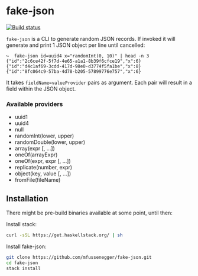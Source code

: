 # fake-json

[![Build status](https://dev.azure.com/mfussenegger/fake-json/_apis/build/status/fake-json-CI?branchName=master)](https://dev.azure.com/mfussenegger/fake-json/_build/latest?definitionId=2)

`fake-json` is a CLI to generate random JSON records. If invoked it will
generate and print 1 JSON object per line until cancelled:

```
↪  fake-json id=uuid4 x="randomInt(0, 10)" | head -n 3
{"id":"2c6ce42f-5f7d-4e65-a1a1-8b39f6cfce19","x":6}
{"id":"d4c1af69-3cdd-417d-98e0-d3774f5fa1be","x":8}
{"id":"8fc064c9-57ba-4d78-b205-57899776e757","x":6}
```

It takes `fieldName=valueProvider` pairs as argument. Each pair will result in
a field within the JSON object.

### Available providers

 - uuid1
 - uuid4
 - null
 - randomInt(lower, upper)
 - randomDouble(lower, upper)
 - array(expr [, ...])
 - oneOf(arrayExpr)
 - oneOf(expr, expr [, ...])
 - replicate(number, expr)
 - object(key, value [, ...])
 - fromFile(fileName)


## Installation

There might be pre-build binaries available at some point, until then:

Install stack:

```bash
curl -sSL https://get.haskellstack.org/ | sh
```

Install fake-json:

```bash
git clone https://github.com/mfussenegger/fake-json.git
cd fake-json
stack install
```
